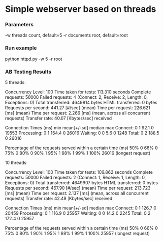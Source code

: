 # Simple webserver based on threads

### Parameters

  -w  threads count, default=5
  -r  documents root, default=root

### Run example

  python httpd.py -w 5 -r root

### AB Testing Results

5 threads:


  Concurrency Level:      100
  Time taken for tests:   113.310 seconds
  Complete requests:      50000
  Failed requests:        4
     (Connect: 2, Receive: 2, Length: 0, Exceptions: 0)
  Total transferred:      4649814 bytes
  HTML transferred:       0 bytes
  Requests per second:    441.27 [#/sec] (mean)
  Time per request:       226.621 [ms] (mean)
  Time per request:       2.266 [ms] (mean, across all concurrent requests)
  Transfer rate:          40.07 [Kbytes/sec] received

  Connection Times (ms)
                min  mean[+/-sd] median   max
  Connect:        0    1  92.1      0   19553
  Processing:     0    1 164.4      0   26016
  Waiting:        0    0   5.6      0    1248
  Total:          0    2 188.5      0   26016

  Percentage of the requests served within a certain time (ms)
    50%      0
    66%      0
    75%      0
    80%      0
    90%      1
    95%      1
    98%      1
    99%      1
   100%  26016 (longest request)
  
  
10 threads:

  Concurrency Level:      100
  Time taken for tests:   106.862 seconds
  Complete requests:      50000
  Failed requests:        2
     (Connect: 1, Receive: 1, Length: 0, Exceptions: 0)
  Total transferred:      4649907 bytes
  HTML transferred:       0 bytes
  Requests per second:    467.90 [#/sec] (mean)
  Time per request:       213.723 [ms] (mean)
  Time per request:       2.137 [ms] (mean, across all concurrent requests)
  Transfer rate:          42.49 [Kbytes/sec] received

  Connection Times (ms)
                min  mean[+/-sd] median   max
  Connect:        0    1 126.7      0   20459
  Processing:     0    1 116.9      0   25957
  Waiting:        0    0  14.2      0    2245
  Total:          0    2 172.4      0   25957

  Percentage of the requests served within a certain time (ms)
    50%      0
    66%      0
    75%      0
    80%      1
    90%      1
    95%      1
    98%      1
    99%      1
   100%  25957 (longest request)
